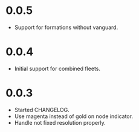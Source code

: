 # 0.0.5

- Support for formations without vanguard.

# 0.0.4

- Initial support for combined fleets.

# 0.0.3

- Started CHANGELOG.
- Use magenta instead of gold on node indicator.
- Handle not fixed resolution properly.
